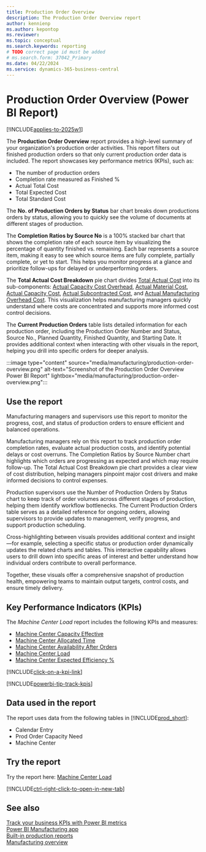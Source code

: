 ```yaml
---
title: Production Order Overview
description: The Production Order Overview report 
author: kennienp
ms.author: kepontop
ms.reviewer:
ms.topic: conceptual
ms.search.keywords: reporting
# TODO correct page id must be added
# ms.search.form: 37042_Primary 
ms.date: 04/22/2024
ms.service: dynamics-365-business-central
---
```


# Production Order Overview (Power BI Report)

[!INCLUDE[applies-to-2025w1](includes/applies-to-2025w1.md)]

The **Production Order Overview** report provides a high-level summary of your organization's production order activities. This report filters out finished production orders so that only current production order data is included. The report showcases key performance metrics (KPIs), such as:

- The number of production orders
- Completion rate measured as Finished %
- Actual Total Cost
- Total Expected Cost
- Total Standard Cost

The **No. of Production Orders by Status** bar chart breaks down productions orders by status, allowing you to quickly see the volume of documents at different stages of production.

The **Completion Ratios by Source No** is a 100% stacked bar chart that shows the completion rate of each source item by visualizing the percentage of quantity finished vs. remaining. Each bar represents a source item, making it easy to see which source items are fully complete, partially complete, or yet to start. This helps you monitor progress at a glance and prioritize follow-ups for delayed or underperforming orders.

The **Total Actual Cost Breakdown** pie chart divides [Total Actual Cost]() into its sub-components: [Actual Capacity Cost Overhead](), [Actual Material Cost](), [Actual Capacity Cost](), [Actual Subcontracted Cost](), and [Actual Manufacturing Overhead Cost](). This visualization helps manufacturing managers quickly understand where costs are concentrated and supports more informed cost control decisions.

The **Current Production Orders** table lists detailed information for each production order, including the Production Order Number and Status, Source No., Planned Quantity, Finished Quantity, and Starting Date. It provides additional context when interacting with other visuals in the report, helping you drill into specific orders for deeper analysis.

:::image type="content" source="media/manufacturing/production-order-overview.png" alt-text="Screenshot of the Production Order Overview Power BI Report" lightbox="media/manufacturing/production-order-overview.png":::

## Use the report

Manufacturing managers and supervisors use this report to monitor the progress, cost, and status of production orders to ensure efficient and balanced operations.

Manufacturing managers rely on this report to track production order completion rates, evaluate actual production costs, and identify potential delays or cost overruns. The Completion Ratios by Source Number chart highlights which orders are progressing as expected and which may require follow-up. The Total Actual Cost Breakdown pie chart provides a clear view of cost distribution, helping managers pinpoint major cost drivers and make informed decisions to control expenses.

Production supervisors use the Number of Production Orders by Status chart to keep track of order volumes across different stages of production, helping them identify workflow bottlenecks. The Current Production Orders table serves as a detailed reference for ongoing orders, allowing supervisors to provide updates to management, verify progress, and support production scheduling.

Cross-highlighting between visuals provides additional context and insight—for example, selecting a specific status or production order dynamically updates the related charts and tables. This interactive capability allows users to drill down into specific areas of interest and better understand how individual orders contribute to overall performance.

Together, these visuals offer a comprehensive snapshot of production health, empowering teams to maintain output targets, control costs, and ensure timely delivery.

## Key Performance Indicators (KPIs)

The *Machine Center Load* report includes the following KPIs and measures:

- [Machine Center Capacity Effective]()
- [Machine Center Allocated Time]()
- [Machine Center Availability After Orders]()
- [Machine Center Load]()
- [Machine Center Expected Efficiency %]()

[!INCLUDE[click-on-a-kpi-link](includes/click-on-a-kpi-link.md)]

[!INCLUDE[powerbi-tip-track-kpis](includes/powerbi-tip-track-kpis.md)]

## Data used in the report

The report uses data from the following tables in [!INCLUDE[prod_short](includes/prod_short.md)]:

- Calendar Entry
- Prod Order Capacity Need
- Machine Center
  
## Try the report

Try the report here: [Machine Center Load](https://businesscentral.dynamics.com?page=)<!-- TODO Set page ID for link -->

[!INCLUDE[ctrl-right-click-to-open-in-new-tab](includes/ctrl-right-click-to-open-in-new-tab.md)]

## See also

[Track your business KPIs with Power BI metrics](track-kpis-with-power-bi-metrics.md)  
[Power BI Manufacturing app](manufacturing-powerbi-app.md)  
[Built-in production reports](production-reports.md)  
[Manufacturing overview](production-manage-manufacturing.md)
